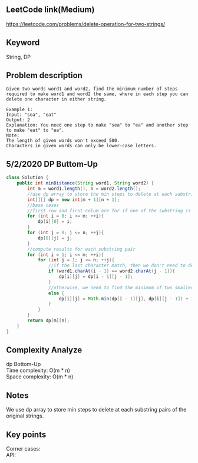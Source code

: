 ## LeetCode link(Medium)
https://leetcode.com/problems/delete-operation-for-two-strings/

## Keyword
String, DP

## Problem description
```
Given two words word1 and word2, find the minimum number of steps required to make word1 and word2 the same, where in each step you can delete one character in either string.

Example 1:
Input: "sea", "eat"
Output: 2
Explanation: You need one step to make "sea" to "ea" and another step to make "eat" to "ea".
Note:
The length of given words won't exceed 500.
Characters in given words can only be lower-case letters.
```

## 5/2/2020 DP Buttom-Up
```java
class Solution {
    public int minDistance(String word1, String word2) {
        int m = word1.length(), n = word2.length();
        //use dp array to store the min steps to delete at each substring pairs
        int[][] dp = new int[m + 1][n + 1];
        //base cases
        //first row and first colum are for if one of the substring is empty. We have to delete the entire other substring
        for (int i = 0; i <= m; ++i){
            dp[i][0] = i;
        }
        for (int j = 0; j <= n; ++j){
            dp[0][j] = j;
        }
        //compute results for each substring pair
        for (int i = 1; i <= m; ++i){
            for (int j = 1; j <= n; ++j){
                //if the last character match, then we don't need to delete extra characters compared to the substrings without the last character
                if (word1.charAt(i - 1) == word2.charAt(j - 1)){
                    dp[i][j] = dp[i - 1][j - 1];
                }
                //otherwise, we need to find the minimum of two smaller substirng pair's result and add the extra step to delete one of the last character.
                else {
                    dp[i][j] = Math.min(dp[i - 1][j], dp[i][j - 1]) + 1;
                }
            }
        }
        return dp[m][n];
    }
}
```

## Complexity Analyze
dp Bottom-Up\
Time complexity: O(m * n)\
Space complexity: O(m * n)

## Notes
We use dp array to store min steps to delete at each substring pairs of the original strings.

## Key points
Corner cases: \
API: